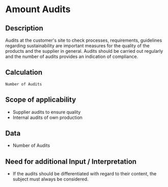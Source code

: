 # Amount Audits

## Description
Audits at the customer's site to check processes, requirements, guidelines regarding sustainability are important measures for the quality of the products and the supplier in general. Audits should be carried out regularly and the number of audits provides an indication of compliance.

## Calculation
`Number of Audits`

## Scope of applicability
* Supplier audits to ensure quality
* Internal audits of own production

## Data
* Number of Audits

## Need for additional Input / Interpretation
* If the audits should be differentiated with regard to their content, the subject must always be considered.
